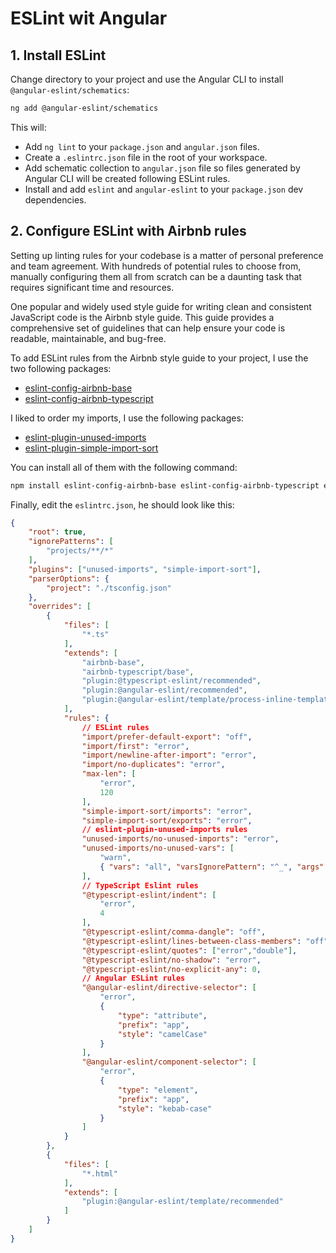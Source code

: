 # ESLint wit Angular

## 1. Install ESLint

Change directory to your project and use the Angular CLI to install `@angular-eslint/schematics`:

```bash
ng add @angular-eslint/schematics
```

This will:
- Add `ng lint` to your `package.json` and `angular.json` files.
- Create a `.eslintrc.json` file in the root of your workspace.
- Add schematic collection to `angular.json` file so files generated by Angular CLI will be created following ESLint rules.
- Install and add `eslint` and `angular-eslint` to your `package.json` dev dependencies.

## 2. Configure ESLint with Airbnb rules

Setting up linting rules for your codebase is a matter of personal preference and team agreement. With hundreds of potential rules to choose from, manually configuring them all from scratch can be a daunting task that requires significant time and resources.

One popular and widely used style guide for writing clean and consistent JavaScript code is the Airbnb style guide. This guide provides a comprehensive set of guidelines that can help ensure your code is readable, maintainable, and bug-free. 

To add ESLint rules from the Airbnb style guide to your project, I use the two following packages:

- [eslint-config-airbnb-base](https://www.npmjs.com/package/eslint-config-airbnb-base)
- [eslint-config-airbnb-typescript](https://www.npmjs.com/package/eslint-config-airbnb-typescript)

I liked to order my imports, I use the following packages:

- [eslint-plugin-unused-imports](https://www.npmjs.com/package/eslint-plugin-unused-imports)
- [eslint-plugin-simple-import-sort](https://www.npmjs.com/package/eslint-plugin-simple-import-sort)

You can install all of them with the following command:

```bash
npm install eslint-config-airbnb-base eslint-config-airbnb-typescript eslint-plugin-simple-import-sort eslint-plugin-unused-imports --save-dev
```

Finally, edit the `eslintrc.json`, he should look like this:

```json
{
    "root": true,
    "ignorePatterns": [
        "projects/**/*"
    ],
    "plugins": ["unused-imports", "simple-import-sort"],
    "parserOptions": {
        "project": "./tsconfig.json"
    },
    "overrides": [
        {
            "files": [
                "*.ts"
            ],
            "extends": [
                "airbnb-base",
                "airbnb-typescript/base",
                "plugin:@typescript-eslint/recommended",
                "plugin:@angular-eslint/recommended",
                "plugin:@angular-eslint/template/process-inline-templates"
            ],
            "rules": {
                // ESLint rules
                "import/prefer-default-export": "off",
                "import/first": "error",
                "import/newline-after-import": "error",
                "import/no-duplicates": "error",
                "max-len": [
                    "error",
                    120
                ],
                "simple-import-sort/imports": "error",
                "simple-import-sort/exports": "error",
                // eslint-plugin-unused-imports rules
                "unused-imports/no-unused-imports": "error",
                "unused-imports/no-unused-vars": [
                    "warn",
                    { "vars": "all", "varsIgnorePattern": "^_", "args": "after-used", "argsIgnorePattern": "^_" }
                ],
                // TypeScript Eslint rules
                "@typescript-eslint/indent": [
                    "error",
                    4
                ],
                "@typescript-eslint/comma-dangle": "off",
                "@typescript-eslint/lines-between-class-members": "off",
                "@typescript-eslint/quotes": ["error","double"],
                "@typescript-eslint/no-shadow": "error",
                "@typescript-eslint/no-explicit-any": 0,
                // Angular ESLint rules
                "@angular-eslint/directive-selector": [
                    "error",
                    {
                        "type": "attribute",
                        "prefix": "app",
                        "style": "camelCase"
                    }
                ],
                "@angular-eslint/component-selector": [
                    "error",
                    {
                        "type": "element",
                        "prefix": "app",
                        "style": "kebab-case"
                    }
                ]
            }
        },
        {
            "files": [
                "*.html"
            ],
            "extends": [
                "plugin:@angular-eslint/template/recommended"
            ]
        }
    ]
}
```